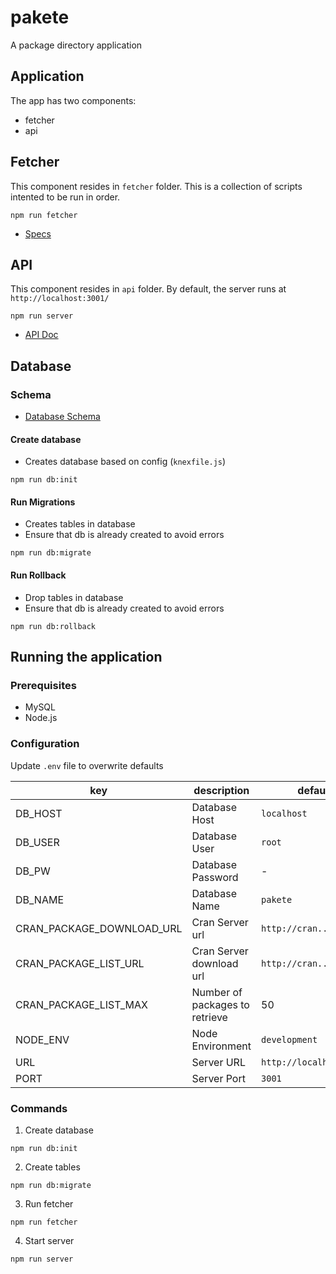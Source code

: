 # pakete
A package directory application

## Application
The app has two components:
- fetcher
- api

## Fetcher
This component resides in `fetcher` folder. This is a collection of scripts intented to be run in order.
```
npm run fetcher
```
- [Specs](doc/fetcher.md)

## API
This component resides in `api` folder. By default, the server runs at `http://localhost:3001/`
```
npm run server
```
- [API Doc](doc/api.md)

## Database

### Schema
- [Database Schema](doc/schema.png)

#### Create database
- Creates database based on config (`knexfile.js`)
```
npm run db:init
```

#### Run Migrations
- Creates tables in database
- Ensure that db is already created to avoid errors
```
npm run db:migrate
```

#### Run Rollback
- Drop tables in database
- Ensure that db is already created to avoid errors
```
npm run db:rollback
```

## Running the application

### Prerequisites
- MySQL
- Node.js

### Configuration
Update `.env` file to overwrite defaults

| key                        | description                        | default                |
| ---------------------------| -----------------------------------| -----------------------|
| DB_HOST                    | Database Host                      | `localhost`            |
| DB_USER                    | Database User                      | `root`                 |
| DB_PW                      | Database Password                  | -                      |
| DB_NAME                    | Database Name                      | `pakete`               |
| CRAN_PACKAGE_DOWNLOAD_URL  | Cran Server url                    | `http://cran.....`     |
| CRAN_PACKAGE_LIST_URL      | Cran Server download url           | `http://cran.....`     |
| CRAN_PACKAGE_LIST_MAX      | Number of packages to retrieve     | 50                     |
| NODE_ENV                   | Node Environment                   | `development`          |
| URL                        | Server URL                         | `http://localhost:3001`|
| PORT                       | Server Port                        | `3001`                 |

### Commands
1. Create database 
```
npm run db:init
```
2. Create tables 
```
npm run db:migrate
```
3. Run fetcher 
```
npm run fetcher
```
4. Start server
```
npm run server
```